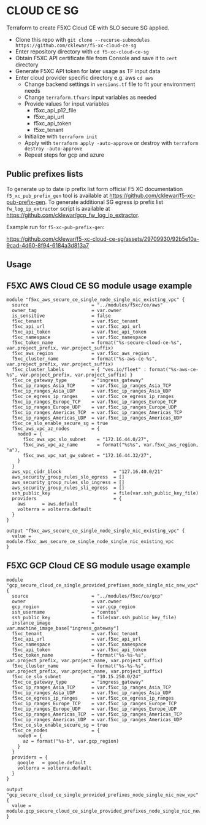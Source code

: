 # CLOUD CE SG

Terraform to create F5XC Cloud CE with SLO secure SG applied. 
 
- Clone this repo with `git clone --recurse-submodules https://github.com/cklewar/f5-xc-cloud-ce-sg`
- Enter repository directory with `cd f5-xc-cloud-ce-sg`
- Obtain F5XC API certificate file from Console and save it to `cert` directory
- Generate F5XC API token for later usage as TF input data
- Enter cloud provider specific directory e.g. aws `cd aws`
  * Change backend settings in `versions.tf` file to fit your environment needs
  * Change `terraform.tfvars` input variables as needed
  * Provide values for input variables
    * f5xc_api_p12_file
    * f5xc_api_url
    * f5xc_api_token
    * f5xc_tenant
  * Initialize with `terraform init`
  * Apply with `terraform apply -auto-approve` or destroy with `terraform destroy -auto-approve`
  * Repeat steps for gcp and azure

##  Public prefixes lists
To generate up to date ip prefix list form official F5 XC documentation `f5_xc_pub_prefix_gen` tool is available at https://github.com/cklewar/f5-xc-pub-prefix-gen.
To generate additional SG egress ip prefix list `fw_log_ip_extractor` script is available at https://github.com/cklewar/gcp_fw_log_ip_extractor.

Example run for `f5-xc-pub-prefix-gen`:

https://github.com/cklewar/f5-xc-cloud-ce-sg/assets/29709930/92b5e10a-9cad-4d60-8f94-6184a3d813a7

## Usage

## F5XC AWS Cloud CE SG module usage example
  
````hcl
module "f5xc_aws_secure_ce_single_node_single_nic_existing_vpc" {
  source                       = "../modules/f5xc/ce/aws"
  owner_tag                    = var.owner
  is_sensitive                 = false
  f5xc_tenant                  = var.f5xc_tenant
  f5xc_api_url                 = var.f5xc_api_url
  f5xc_api_token               = var.f5xc_api_token
  f5xc_namespace               = var.f5xc_namespace
  f5xc_token_name              = format("%s-secure-cloud-ce-%s", var.project_prefix, var.project_suffix)
  f5xc_aws_region              = var.f5xc_aws_region
  f5xc_cluster_name            = format("%s-aws-ce-%s", var.project_prefix, var.project_suffix)
  f5xc_cluster_labels          = { "ves.io/fleet" : format("%s-aws-ce-%s", var.project_prefix, var.project_suffix) }
  f5xc_ce_gateway_type         = "ingress_gateway"
  f5xc_ip_ranges_Asia_TCP      = var.f5xc_ip_ranges_Asia_TCP
  f5xc_ip_ranges_Asia_UDP      = var.f5xc_ip_ranges_Asia_UDP
  f5xc_ce_egress_ip_ranges     = var.f5xc_ce_egress_ip_ranges
  f5xc_ip_ranges_Europe_TCP    = var.f5xc_ip_ranges_Europe_TCP
  f5xc_ip_ranges_Europe_UDP    = var.f5xc_ip_ranges_Europe_UDP
  f5xc_ip_ranges_Americas_TCP  = var.f5xc_ip_ranges_Americas_TCP
  f5xc_ip_ranges_Americas_UDP  = var.f5xc_ip_ranges_Americas_UDP
  f5xc_ce_slo_enable_secure_sg = true
  f5xc_aws_vpc_az_nodes        = {
    node0 = {
      f5xc_aws_vpc_slo_subnet    = "172.16.44.0/27",
      f5xc_aws_vpc_az_name       = format("%s%s", var.f5xc_aws_region, "a"),
      f5xc_aws_vpc_nat_gw_subnet = "172.16.44.32/27",
    }
  }
  aws_vpc_cidr_block                   = "127.16.40.0/21"
  aws_security_group_rules_slo_egress  = []
  aws_security_group_rules_slo_ingress = []
  aws_security_group_rules_sli_egress  = []
  ssh_public_key                       = file(var.ssh_public_key_file)
  providers                            = {
    aws      = aws.default
    volterra = volterra.default
  }
}

output "f5xc_aws_secure_ce_single_node_single_nic_existing_vpc" {
  value = module.f5xc_aws_secure_ce_single_node_single_nic_existing_vpc
}
````

## F5XC GCP Cloud CE SG module usage example

```hcl
module "gcp_secure_cloud_ce_single_provided_prefixes_node_single_nic_new_vpc" {
  source                       = "../modules/f5xc/ce/gcp"
  owner                        = var.owner
  gcp_region                   = var.gcp_region
  ssh_username                 = "centos"
  ssh_public_key               = file(var.ssh_public_key_file)
  instance_image               = var.machine_image_base["ingress_gateway"]
  f5xc_tenant                  = var.f5xc_tenant
  f5xc_api_url                 = var.f5xc_api_url
  f5xc_namespace               = var.f5xc_namespace
  f5xc_api_token               = var.f5xc_api_token
  f5xc_token_name              = format("%s-%s-%s", var.project_prefix, var.project_name, var.project_suffix)
  f5xc_cluster_name            = format("%s-%s-%s", var.project_prefix, var.project_name, var.project_suffix)
  f5xc_ce_slo_subnet           = "10.15.250.0/24"
  f5xc_ce_gateway_type         = "ingress_gateway"
  f5xc_ip_ranges_Asia_TCP      = var.f5xc_ip_ranges_Asia_TCP
  f5xc_ip_ranges_Asia_UDP      = var.f5xc_ip_ranges_Asia_UDP
  f5xc_ce_egress_ip_ranges     = var.f5xc_ce_egress_ip_ranges
  f5xc_ip_ranges_Europe_TCP    = var.f5xc_ip_ranges_Europe_TCP
  f5xc_ip_ranges_Europe_UDP    = var.f5xc_ip_ranges_Europe_UDP
  f5xc_ip_ranges_Americas_TCP  = var.f5xc_ip_ranges_Americas_TCP
  f5xc_ip_ranges_Americas_UDP  = var.f5xc_ip_ranges_Americas_UDP
  f5xc_ce_slo_enable_secure_sg = true
  f5xc_ce_nodes                = {
    node0 = {
      az = format("%s-b", var.gcp_region)
    }
  }
  providers = {
    google   = google.default
    volterra = volterra.default
  }
}

output "gcp_secure_cloud_ce_single_provided_prefixes_node_single_nic_new_vpc" {
  value = module.gcp_secure_cloud_ce_single_provided_prefixes_node_single_nic_new_vpc.ce
}
```